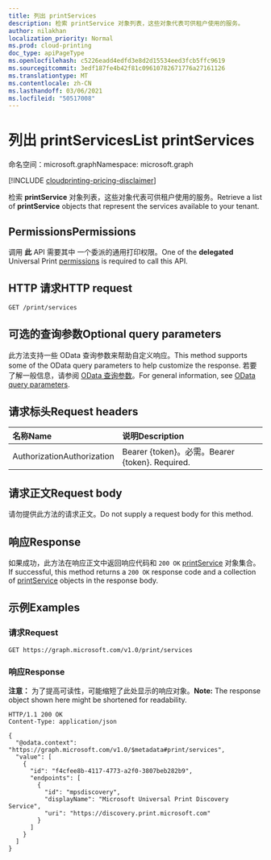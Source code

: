 ```yaml
---
title: 列出 printServices
description: 检索 printService 对象列表，这些对象代表可供租户使用的服务。
author: nilakhan
localization_priority: Normal
ms.prod: cloud-printing
doc_type: apiPageType
ms.openlocfilehash: c5226eadd4edfd3e8d2d15534eed3fcb5ffc9619
ms.sourcegitcommit: 3edf187fe4b42f81c09610782671776a27161126
ms.translationtype: MT
ms.contentlocale: zh-CN
ms.lasthandoff: 03/06/2021
ms.locfileid: "50517008"
---
```

# <a name="list-printservices"></a><span data-ttu-id="6e64b-103">列出 printServices</span><span class="sxs-lookup"><span data-stu-id="6e64b-103">List printServices</span></span>
<span data-ttu-id="6e64b-104">命名空间：microsoft.graph</span><span class="sxs-lookup"><span data-stu-id="6e64b-104">Namespace: microsoft.graph</span></span>

[!INCLUDE [cloudprinting-pricing-disclaimer](../../includes/cloudprinting-pricing-disclaimer.md)]

<span data-ttu-id="6e64b-105">检索 **printService** 对象列表，这些对象代表可供租户使用的服务。</span><span class="sxs-lookup"><span data-stu-id="6e64b-105">Retrieve a list of **printService** objects that represent the services available to your tenant.</span></span>

## <a name="permissions"></a><span data-ttu-id="6e64b-106">Permissions</span><span class="sxs-lookup"><span data-stu-id="6e64b-106">Permissions</span></span>
<span data-ttu-id="6e64b-107">调用 **此** API 需要其中 [](/graph/permissions-reference#universal-print-permissions)一个委派的通用打印权限。</span><span class="sxs-lookup"><span data-stu-id="6e64b-107">One of the **delegated** Universal Print [permissions](/graph/permissions-reference#universal-print-permissions) is required to call this API.</span></span>

## <a name="http-request"></a><span data-ttu-id="6e64b-108">HTTP 请求</span><span class="sxs-lookup"><span data-stu-id="6e64b-108">HTTP request</span></span>

<!-- {
  "blockType": "ignored"
}
-->
``` http
GET /print/services
```

## <a name="optional-query-parameters"></a><span data-ttu-id="6e64b-109">可选的查询参数</span><span class="sxs-lookup"><span data-stu-id="6e64b-109">Optional query parameters</span></span>
<span data-ttu-id="6e64b-110">此方法支持一些 OData 查询参数来帮助自定义响应。</span><span class="sxs-lookup"><span data-stu-id="6e64b-110">This method supports some of the OData query parameters to help customize the response.</span></span> <span data-ttu-id="6e64b-111">若要了解一般信息，请参阅 [OData 查询参数](/graph/query-parameters)。</span><span class="sxs-lookup"><span data-stu-id="6e64b-111">For general information, see [OData query parameters](/graph/query-parameters).</span></span>

## <a name="request-headers"></a><span data-ttu-id="6e64b-112">请求标头</span><span class="sxs-lookup"><span data-stu-id="6e64b-112">Request headers</span></span>
|<span data-ttu-id="6e64b-113">名称</span><span class="sxs-lookup"><span data-stu-id="6e64b-113">Name</span></span>|<span data-ttu-id="6e64b-114">说明</span><span class="sxs-lookup"><span data-stu-id="6e64b-114">Description</span></span>|
|:---|:---|
|<span data-ttu-id="6e64b-115">Authorization</span><span class="sxs-lookup"><span data-stu-id="6e64b-115">Authorization</span></span>|<span data-ttu-id="6e64b-p102">Bearer {token}。必需。</span><span class="sxs-lookup"><span data-stu-id="6e64b-p102">Bearer {token}. Required.</span></span>|

## <a name="request-body"></a><span data-ttu-id="6e64b-118">请求正文</span><span class="sxs-lookup"><span data-stu-id="6e64b-118">Request body</span></span>
<span data-ttu-id="6e64b-119">请勿提供此方法的请求正文。</span><span class="sxs-lookup"><span data-stu-id="6e64b-119">Do not supply a request body for this method.</span></span>

## <a name="response"></a><span data-ttu-id="6e64b-120">响应</span><span class="sxs-lookup"><span data-stu-id="6e64b-120">Response</span></span>

<span data-ttu-id="6e64b-121">如果成功，此方法在响应正文中返回响应代码和 `200 OK` [printService](../resources/printservice.md) 对象集合。</span><span class="sxs-lookup"><span data-stu-id="6e64b-121">If successful, this method returns a `200 OK` response code and a collection of [printService](../resources/printservice.md) objects in the response body.</span></span>

## <a name="examples"></a><span data-ttu-id="6e64b-122">示例</span><span class="sxs-lookup"><span data-stu-id="6e64b-122">Examples</span></span>

### <a name="request"></a><span data-ttu-id="6e64b-123">请求</span><span class="sxs-lookup"><span data-stu-id="6e64b-123">Request</span></span>
<!-- {
  "blockType": "request",
  "name": "list_printservice"
}
-->
``` http
GET https://graph.microsoft.com/v1.0/print/services
```


### <a name="response"></a><span data-ttu-id="6e64b-124">响应</span><span class="sxs-lookup"><span data-stu-id="6e64b-124">Response</span></span>
<span data-ttu-id="6e64b-125">**注意：** 为了提高可读性，可能缩短了此处显示的响应对象。</span><span class="sxs-lookup"><span data-stu-id="6e64b-125">**Note:** The response object shown here might be shortened for readability.</span></span>
<!-- {
  "blockType": "response",
  "truncated": true,
  "@odata.type": "Collection(microsoft.graph.printService)"
}
-->
``` http
HTTP/1.1 200 OK
Content-Type: application/json

{
  "@odata.context": "https://graph.microsoft.com/v1.0/$metadata#print/services",
  "value": [
    {
      "id": "f4cfee8b-4117-4773-a2f0-3807beb282b9",
      "endpoints": [
        {
          "id": "mpsdiscovery",
          "displayName": "Microsoft Universal Print Discovery Service",
          "uri": "https://discovery.print.microsoft.com"
        }
      ]
    }
  ]
}
```

